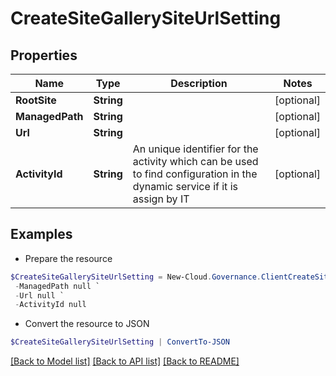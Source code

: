 # CreateSiteGallerySiteUrlSetting
## Properties

Name | Type | Description | Notes
------------ | ------------- | ------------- | -------------
**RootSite** | **String** |  | [optional] 
**ManagedPath** | **String** |  | [optional] 
**Url** | **String** |  | [optional] 
**ActivityId** | **String** | An unique identifier for the activity which can be used to find configuration in the dynamic service if it is assign by IT | [optional] 

## Examples

- Prepare the resource
```powershell
$CreateSiteGallerySiteUrlSetting = New-Cloud.Governance.ClientCreateSiteGallerySiteUrlSetting  -RootSite null `
 -ManagedPath null `
 -Url null `
 -ActivityId null
```

- Convert the resource to JSON
```powershell
$CreateSiteGallerySiteUrlSetting | ConvertTo-JSON
```

[[Back to Model list]](../README.md#documentation-for-models) [[Back to API list]](../README.md#documentation-for-api-endpoints) [[Back to README]](../README.md)

